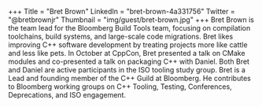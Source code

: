 +++
Title = "Bret Brown"
LinkedIn = "bret-brown-4a331756"
Twitter = "@bretbrownjr"
Thumbnail = "img/guest/bret-brown.jpg"
+++
Bret Brown is the team lead for the Bloomberg Build Tools team, focusing on compilation toolchains, build systems, and large-scale code migrations. Bret likes improving C++ software development by treating projects more like cattle and less like pets. In October at CppCon, Bret presented a talk on CMake modules and co-presented a talk on packaging C++ with Daniel. Both Bret and Daniel are active participants in the ISO tooling study group. Bret is a Lead and founding member of the C++ Guild at Bloomberg. He contributes to Bloomberg working groups on C++ Tooling, Testing, Conferences, Deprecations, and ISO engagement.